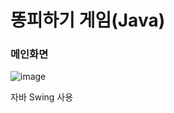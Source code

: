 # 똥피하기 게임(Java)

### 메인화면

![image](https://user-images.githubusercontent.com/105417063/230669501-0f3a1503-93f8-4dcb-868d-4e5c81338a88.png)

자바 Swing 사용

